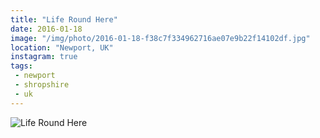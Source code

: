 ```yaml
---
title: "Life Round Here"
date: 2016-01-18
image: "/img/photo/2016-01-18-f38c7f334962716ae07e9b22f14102df.jpg"
location: "Newport, UK"
instagram: true
tags:
 - newport
 - shropshire
 - uk
---
```


![Life Round Here](/img/photo/2016-01-18-f38c7f334962716ae07e9b22f14102df.jpg)
